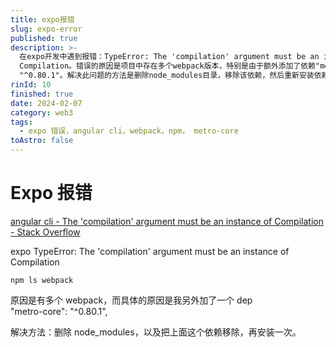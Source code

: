 ```yaml
---
title: expo报错
slug: expo-error
published: true
description: >-
  在expo开发中遇到报错：TypeError: The 'compilation' argument must be an instance of
  Compilation。错误的原因是项目中存在多个webpack版本，特别是由于额外添加了依赖"metro-core":
  "^0.80.1"。解决此问题的方法是删除node_modules目录，移除该依赖，然后重新安装依赖。
rinId: 10
finished: true
date: 2024-02-07
category: web3
tags:
  - expo 错误，angular cli，webpack，npm， metro-core
toAstro: false
---
```


# Expo 报错

[angular cli - The 'compilation' argument must be an instance of Compilation - Stack Overflow](https://stackoverflow.com/questions/67727180/the-compilation-argument-must-be-an-instance-of-compilation)

expo TypeError: The 'compilation' argument must be an instance of Compilation

```
npm ls webpack
```

原因是有多个 webpack，而具体的原因是我另外加了一个 dep  
"metro-core": "^0.80.1",

解决方法：删除 node_modules，以及把上面这个依赖移除，再安装一次。
